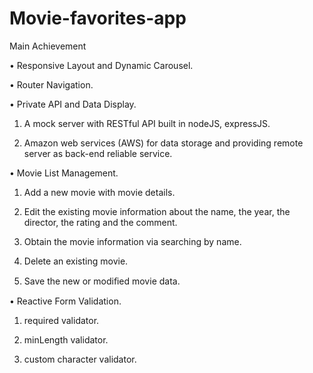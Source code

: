# Movie-favorites-app

Main Achievement

• Responsive Layout and Dynamic Carousel.

• Router Navigation.

• Private API and Data Display.

1. A mock server with RESTful API built in nodeJS, expressJS.

2. Amazon web services (AWS) for data storage and providing remote server as back-end reliable service.

• Movie List Management.

1. Add a new movie with movie details.

2. Edit the existing movie information about the name, the year, the director, the rating and the comment.

3. Obtain the movie information via searching by name.

4. Delete an existing movie.

5. Save the new or modiﬁed movie data.

• Reactive Form Validation.

1. required validator.

2. minLength validator.

3. custom character validator.
